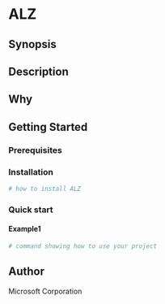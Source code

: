 # ALZ

## Synopsis

<!-- Enter a synopsis -->

## Description

<!-- Enter a description -->

## Why

<!-- Short reason you created the project -->

## Getting Started

### Prerequisites

<!-- list any prerequisites -->

### Installation

```powershell
# how to install ALZ

```

### Quick start

#### Example1

```powershell
# command showing how to use your project

```

## Author

Microsoft Corporation

